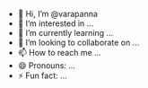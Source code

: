 - 👋 Hi, I’m @varapanna
- 👀 I’m interested in ...
- 🌱 I’m currently learning ...
- 💞️ I’m looking to collaborate on ...
- 📫 How to reach me ...
- 😄 Pronouns: ...
- ⚡ Fun fact: ...

<!---
varapanna/varapanna is a ✨ special ✨ repository because its `README.md` (this file) appears on your GitHub profile.
You can click the Preview link to take a look at your changes.
--->

